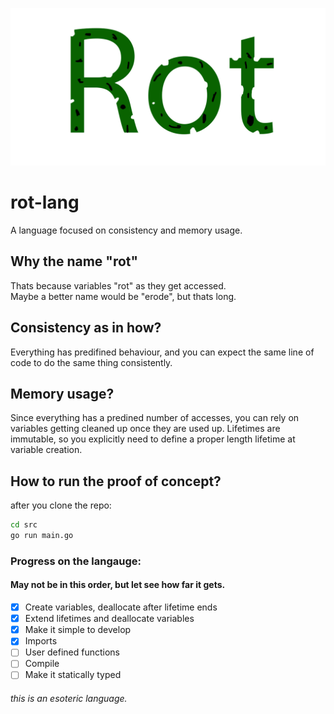 ![rot-lang Logo](./rot-lang-logo.png)

# rot-lang
A language focused on consistency and memory usage.

## Why the name "rot"
Thats because variables "rot" as they get accessed.  
Maybe a better name would be "erode", but thats long.  

## Consistency as in how?
Everything has predifined behaviour, and you can expect the same line of code to do the same thing consistently.

## Memory usage?
Since everything has a predined number of accesses, you can rely on variables getting cleaned up once they are used up.
Lifetimes are immutable, so you explicitly need to define a proper length lifetime at variable creation.

## How to run the proof of concept?
after you clone the repo:  
```bash
cd src
go run main.go
```
### Progress on the langauge: 
#### May not be in this order, but let see how far it gets.
- [x] Create variables, deallocate after lifetime ends  
- [x] Extend lifetimes and deallocate variables
- [x] Make it simple to develop  
- [x] Imports  
- [ ] User defined functions  
- [ ] Compile  
- [ ] Make it statically typed  
  
###### this is an esoteric language.
